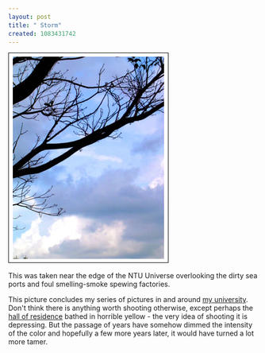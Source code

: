 ```yaml
--- 
layout: post
title: " Storm"
created: 1083431742
---
```

<img src="/files/storm.jpg" alt="sky resplendent with all shades of blue">

This was taken near the edge of the NTU Universe overlooking the dirty sea ports and foul smelling-smoke spewing factories. 

This picture concludes my series of pictures in and around <a href="http://www.ntu.edu.sg">my university</a>. Don't think there is anything worth shooting otherwise, except perhaps the <a href="http://www.hall14.com/info.htm">hall of residence</a> bathed in horrible yellow - the very idea of shooting it is depressing.  But the passage of years have somehow dimmed the intensity of the color and hopefully a few more years later, it would have turned a lot more tamer.
